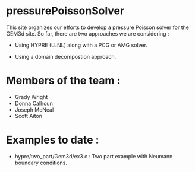 # pressurePoissonSolver

This site organizes our efforts to develop a pressure Poisson
solver for the GEM3d site.   So far, there are two approaches
we are considering :

* Using HYPRE (LLNL) along with a PCG or AMG solver.

* Using a domain decompostion approach.

# Members of the team :

* Grady Wright
* Donna Calhoun
* Joseph McNeal
* Scott Aiton

# Examples to date :

* hypre/two_part/Gem3d/ex3.c  : Two part example with Neumann boundary conditions.

